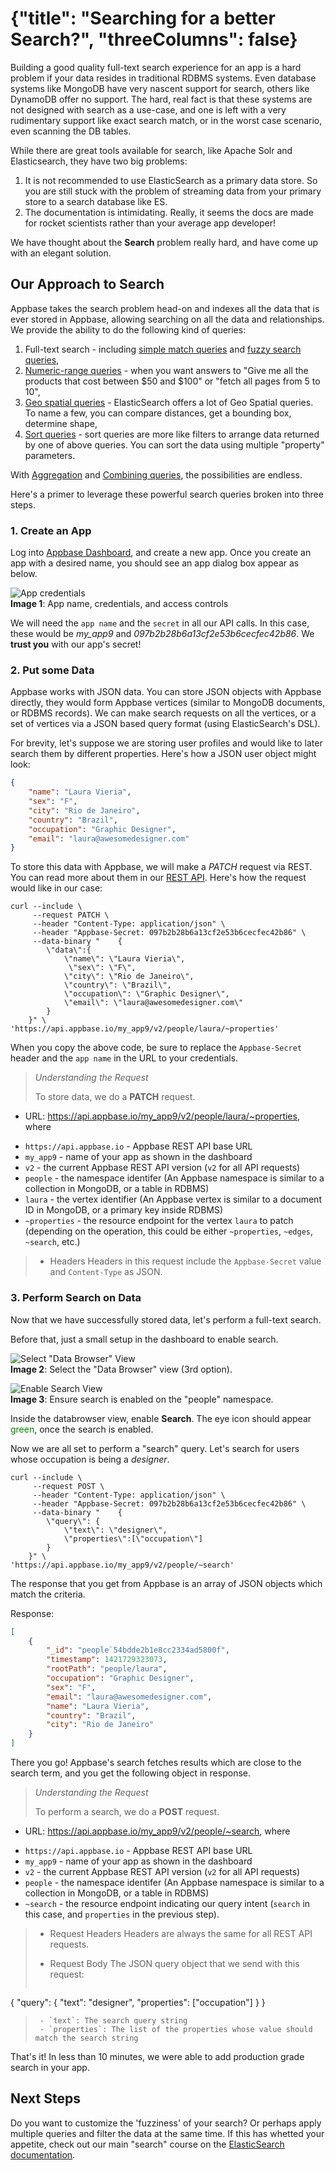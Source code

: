 # {"title": "Searching for a better Search?", "threeColumns": false}

Building a good quality full-text search experience for an app is a hard problem if your data resides in traditional RDBMS systems. Even database systems like MongoDB have very nascent support for search, others like DynamoDB offer no support. The hard, real fact is that these systems are not designed with search as a use-case, and one is left with a very rudimentary support like exact search match, or in the worst case scenario, even scanning the DB tables.

While there are great tools available for search, like Apache Solr and Elasticsearch, they have two big problems:  
1. It is not recommended to use ElasticSearch as a primary data store. So you are still stuck with the problem of streaming data from your primary store to a search database like ES.  
2. The documentation is intimidating. Really, it seems the docs are made for rocket scientists rather than your average app developer!

We have thought about the **Search** problem really hard, and have come up with an elegant solution.

## Our Approach to Search

Appbase takes the search problem head-on and indexes all the data that is ever stored in Appbase, allowing searching on all the data and relationships. We provide the ability to do the following kind of queries:  
1. Full-text search - including [simple match queries](http://docs.appbase.io/docs/elasticsearch.html#-searching-simple-match) and [fuzzy search queries](http://docs.appbase.io/docs/elasticsearch.html#-searching-fuzzy),  
2. [Numeric-range queries](http://docs.appbase.io/docs/elasticsearch.html#-searching-numeric-range) - when you want answers to "Give me all the products that cost between $50 and $100" or "fetch all pages from 5 to 10",  
3. [Geo spatial queries](http://docs.appbase.io/docs/elasticsearch.html#-searching-geo-spatial) - ElasticSearch offers a lot of Geo Spatial queries. To name a few, you can compare distances, get a bounding box, determine shape,  
4. [Sort queries](http://docs.appbase.io/docs/elasticsearch.html#-searching-sorting) - sort queries are more like filters to arrange data returned by one of above queries. You can sort the data using multiple "property" parameters.

With [Aggregation](http://docs.appbase.io/docs/elasticsearch.html#-searching-aggregation) and [Combining queries](http://docs.appbase.io/docs/elasticsearch.html#-searching-combining-queries-filters), the possibilities are endless.

Here's a primer to leverage these powerful search queries broken into three steps.

### 1. Create an App


Log into <span class="fa fa-external-link"></span>[Appbase Dashboard](https://appbase.io/developer/), and create a new app. Once you create an app with a desired name, you should see an app dialog box appear as below.

![App credentials](http://i.imgur.com/LBjXQQT.png)  
**Image 1**: App name, credentials, and access controls  

We will need the `app name` and the `secret` in all our API calls. In this case, these would be *my_app9* and *097b2b28b6a13cf2e53b6cecfec42b86*. We **trust you** with our app's secret!

### 2. Put some Data

Appbase works with JSON data. You can store JSON objects with Appbase directly, they would form Appbase vertices (similar to MongoDB documents, or RDBMS records). We can make search requests on all the vertices, or a set of vertices via a JSON based query format (using ElasticSearch's DSL).

For brevity, let's suppose we are storing user profiles and would like to later search them by different properties. Here's how a JSON user object might look: 

```json
{
	"name": "Laura Vieria",
	"sex": "F",
	"city": "Rio de Janeiro",
	"country": "Brazil",
	"occupation": "Graphic Designer",
	"email": "laura@awesomedesigner.com"
}
```

To store this data with Appbase, we will make a *PATCH* request via REST. You can read more about them in our [REST API](http://docs.appbase.io/docs/rest.html#api-reference-vertex-property-create-update-vertex-properties). Here's how the request would like in our case:

```curl
curl --include \
     --request PATCH \
     --header "Content-Type: application/json" \
     --header "Appbase-Secret: 097b2b28b6a13cf2e53b6cecfec42b86" \
     --data-binary "    {
        \"data\":{
	        \"name\": \"Laura Vieria\",
	         \"sex\": \"F\",
			\"city\": \"Rio de Janeiro\",
			\"country\": \"Brazil\",
			\"occupation\": \"Graphic Designer\",
			\"email\": \"laura@awesomedesigner.com\"
        }
    }" \
'https://api.appbase.io/my_app9/v2/people/laura/~properties'
```

When you copy the above code, be sure to replace the `Appbase-Secret` header and the `app name` in the URL to your credentials.

> *Understanding the Request*
>  
> To store data, we do a __PATCH__ request.
>
- URL: https://api.appbase.io/my_app9/v2/people/laura/~properties, where
>
 - `https://api.appbase.io` - Appbase REST API base URL
 - `my_app9` - name of your app as shown in the dashboard
 - `v2` - the current Appbase REST API version (`v2` for all API requests)
 - `people` - the namespace identifer (An Appbase namespace is similar to a collection in MongoDB, or a table in RDBMS)
 - `laura` - the vertex identifier (An Appbase vertex is similar to a document ID in MongoDB, or a primary key inside RDBMS)
 - `~properties` - the resource endpoint for the vertex `laura` to patch (depending on the operation, this could be either `~properties`, `~edges`, `~search`, etc.)
>
>- Headers
Headers in this request include the `Appbase-Secret` value and `Content-Type` as JSON.


### 3. Perform Search on Data

Now that we have successfully stored data, let's perform a full-text search.

Before that, just a small setup in the dashboard to enable search. 

![Select "Data Browser" View](http://i.imgur.com/LBjXQQT.png)  
**Image 2**: Select the "Data Browser" view (3rd option).

![Enable Search View](http://i.imgur.com/dUBq2fw.png)  
**Image 3**: Ensure search is enabled on the "people" namespace.

Inside the databrowser view, enable **Search**. The eye icon should appear <span style="color:green;">green</span>, once the search is enabled.

Now we are all set to perform a "search" query. Let's search for users whose occupation is being a _designer_.

```
curl --include \
     --request POST \
     --header "Content-Type: application/json" \
     --header "Appbase-Secret: 097b2b28b6a13cf2e53b6cecfec42b86" \
     --data-binary "    {
        \"query\": {
            \"text\": \"designer\",
            \"properties\":[\"occupation\"]
        }
    }" \
'https://api.appbase.io/my_app9/v2/people/~search'
```

The response that you get from Appbase is an array of JSON objects which match the criteria.

Response: 
```json
[
	{
		"_id": "people`54bdde2b1e8cc2334ad5800f",
		"timestamp": 1421729323073,
		"rootPath": "people/laura",
		"occupation": "Graphic Designer",
		"sex": "F",
		"email": "laura@awesomedesigner.com",
		"name": "Laura Vieria",
		"country": "Brazil",
		"city": "Rio de Janeiro"
	}
]
```

There you go! Appbase's search fetches results which are close to the search term, and you get the following object in response.

> *Understanding the Request* 
> 
> To perform a search, we do a __POST__ request.
>
- URL: https://api.appbase.io/my_app9/v2/people/~search, where
>
 - `https://api.appbase.io` - Appbase REST API base URL
 - `my_app9` - name of your app as shown in the dashboard
 - `v2` - the current Appbase REST API version (`v2` for all API requests)
 - `people` - the namespace identifer (An Appbase namespace is similar to a collection in MongoDB, or a table in RDBMS)
 - `~search` - the resource endpoint indicating our query intent (`search` in this case, and `properties` in the previous step).
>
>- Request Headers
Headers are always the same for all REST API requests.
>
>- Request Body
>The JSON query object that we send with this request:
>```json
{
	"query": {
		"text": "designer",
		"properties": ["occupation"]
	}
}
>```
>  - `text`: The search query string
>  - `properties`: The list of the properties whose value should match the search string

That's it! In less than 10 minutes, we were able to add production grade search in your app.


## Next Steps

Do you want to customize the 'fuzziness' of your search? Or perhaps apply multiple queries and filter the data at the same time. If this has whetted your appetite, check out our main "search" course on the [ElasticSearch documentation](http://docs.appbase.io/docs/elasticsearch.html).
